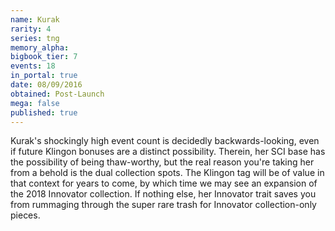 ```yaml
---
name: Kurak
rarity: 4
series: tng
memory_alpha:
bigbook_tier: 7
events: 18
in_portal: true
date: 08/09/2016
obtained: Post-Launch
mega: false
published: true
---
```


Kurak's shockingly high event count is decidedly backwards-looking, even if future Klingon bonuses are a distinct possibility. Therein, her SCI base has the possibility of being thaw-worthy, but the real reason you're taking her from a behold is the dual collection spots. The Klingon tag will be of value in that context for years to come, by which time we may see an expansion of the 2018 Innovator collection. If nothing else, her Innovator trait saves you from rummaging through the super rare trash for Innovator collection-only pieces.
